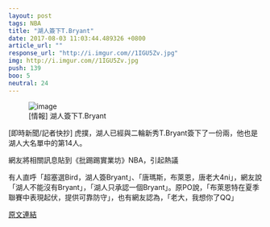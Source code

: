 ```yaml
---
layout: post
tags: NBA
title: "湖人簽下T.Bryant"
date: 2017-08-03 11:03:44.489326 +0800
article_url: ""
response_url: "http://i.imgur.com//1IGU5Zv.jpg"
img: http://i.imgur.com//1IGU5Zv.jpg
push: 139
boo: 5
neutral: 24
---
```


<figure>
<img src="http://i.imgur.com//1IGU5Zv.jpg" alt="image">
<figcaption>
[情報] 湖人簽下T.Bryant
</figcaption>
</figure>



[即時新聞/記者快抄] 虎撲，湖人已經與二輪新秀T.Bryant簽下了一份兩，他也是湖人大名單中的第14人。

網友將相關訊息貼到《批踢踢實業坊》NBA，引起熱議

有人直呼「超塞選Bird，湖人簽Bryant」、「唐瑪斯，布萊恩，唐老大4ni」，網友說「湖人不能沒有Bryant」，「湖人只承認一個Bryant」。原PO說，「布萊恩特在夏季聯賽中表現起伏，提供可靠防守」，也有網友認為，「老大，我想你了QQ」

<a href = "https://www.ptt.cc/bbs/NBA/M.1501217173.A.554.html">原文連結</a>

